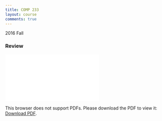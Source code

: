 ```yaml
---
title: COMP 233
layout: course
comments: true
---
```


2016 Fall

<!--more-->
### Review
<object data="{{ site.url }}/assets/COMP 233/Review.pdf" type="application/pdf" width="100%" height="850px">
    <embed src="{{ site.url }}/assets/COMP 233/Review.pdf" type="application/pdf">
        <p>This browser does not support PDFs. Please download the PDF to view it: <a href="{{ site.url }}/assets/COMP 233/Review.pdf">Download PDF</a>.</p>
    </embed>
</object>

